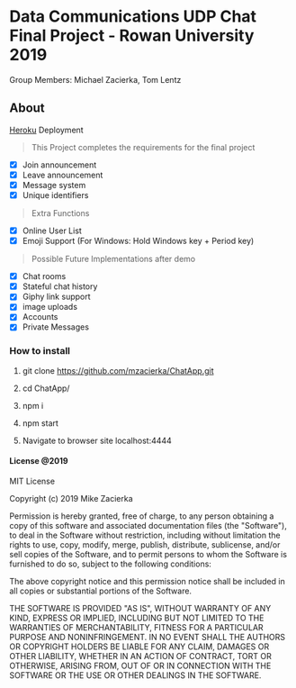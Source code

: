 # Data Communications UDP Chat Final Project - Rowan University 2019

Group Members: Michael Zacierka, Tom Lentz

## About

[Heroku](https://chat-app-mz.herokuapp.com/) Deployment

> This Project completes the requirements for the final project

- [x] Join announcement
- [x] Leave announcement
- [x] Message system
- [x] Unique identifiers

> Extra Functions

- [x] Online User List
- [x] Emoji Support (For Windows: Hold Windows key + Period key)

> Possible Future Implementations after demo

- [x] Chat rooms
- [x] Stateful chat history
- [x] Giphy link support
- [x] image uploads
- [x] Accounts
- [x] Private Messages

### How to install

 1. git clone https://github.com/mzacierka/ChatApp.git

 2. cd ChatApp/

 3. npm i

 4. npm start

 5. Navigate to browser site localhost:4444

#### License @2019

MIT License

Copyright (c) 2019 Mike Zacierka

Permission is hereby granted, free of charge, to any person obtaining a copy
of this software and associated documentation files (the "Software"), to deal
in the Software without restriction, including without limitation the rights
to use, copy, modify, merge, publish, distribute, sublicense, and/or sell
copies of the Software, and to permit persons to whom the Software is
furnished to do so, subject to the following conditions:

The above copyright notice and this permission notice shall be included in all
copies or substantial portions of the Software.

THE SOFTWARE IS PROVIDED "AS IS", WITHOUT WARRANTY OF ANY KIND, EXPRESS OR
IMPLIED, INCLUDING BUT NOT LIMITED TO THE WARRANTIES OF MERCHANTABILITY,
FITNESS FOR A PARTICULAR PURPOSE AND NONINFRINGEMENT. IN NO EVENT SHALL THE
AUTHORS OR COPYRIGHT HOLDERS BE LIABLE FOR ANY CLAIM, DAMAGES OR OTHER
LIABILITY, WHETHER IN AN ACTION OF CONTRACT, TORT OR OTHERWISE, ARISING FROM,
OUT OF OR IN CONNECTION WITH THE SOFTWARE OR THE USE OR OTHER DEALINGS IN THE
SOFTWARE.
